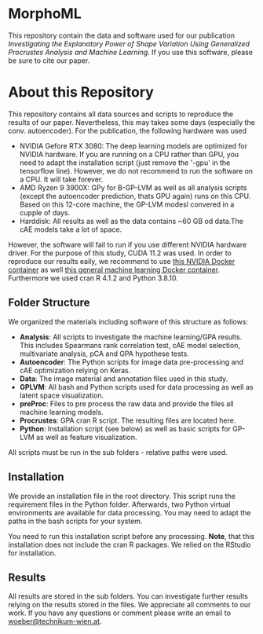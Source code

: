 # MorphoML

This repository contain the data and software used for our publication *Investigating the Explanatory Power of Shape Variation Using Generalized Procrustes Analysis and Machine Learning*. 
If you use this software, please be sure to cite our paper.

# About this Repository

This repository contains all data sources and scripts to reproduce the results of our paper. Nevertheless, this may takes some days (especially the conv. autoencoder). For the publication, the following hardware was used

- NVIDIA Gefore RTX 3080: The deep learning models are optimized for NVIDIA hardware. If you are running on a CPU rather than GPU, you need to adapt the installation script (just remove the '-gpu' in the tensorflow line). However, we do not recommend to run the software on a CPU. It will take forever.
- AMD Ryzen 9 3900X: GPy for B-GP-LVM as well as all analysis scripts (except the autoencoder prediction, thats GPU again) runs on this CPU. Based on this 12-core machine, the GP-LVM modesl convered in a cupple of days.
- Harddisk: All results as well as the data contains ~60 GB od data.The cAE models take a lot of space.

However, the software will fail to run if you use different NVIDIA hardware driver. For the purpose of this study, CUDA 11.2 was used. In order to reproduce our results eaily, we recommend to use [this NVIDIA Docker container](https://github.com/NVIDIA/nvidia-docker) as well [this general machine learning Docker container](https://github.com/nielsborie/ml-docker). Furthermore we used cran R 4.1.2 and Python 3.8.10.

## Folder Structure

We organized the materials including software of this structure as follows:

- **Analysis**: All scripts to investigate the machine learning/GPA results. This includes Spearmans rank correlation test, cAE model selection, multivariate analysis, pCA and GPA hypothese tests.
- **Autoencoder**: The Python scripts for image data pre-processing and cAE optimization relying on Keras.
- **Data**: The image material and annotation files used in this study.
- **GPLVM**: All bash and Python scripts used for data processing as well as latent space visualization.
- **preProc**: Files to pre process the raw data and provide the files all machine learning models.
- **Procrustes**: GPA cran R script. The resulting files are located here.
- **Python**: Installation script (see below) as well as basic scripts for GP-LVM as well as feature visualization.

All scripts must be run in the sub folders - relative paths were used.

## Installation

We provide an installation file in the root directory. This script runs the requirement files in the Python folder. Afterwards, two Python virtual environments are available for data processing. You may need to adapt the paths in the bash scripts for your system.

You need to run this installation script before any processing. **Note**, that this installation does not include the cran R packages. We relied on the RStudio for installation.

## Results

All results are stored in the sub folders. You can investigate further results relying on the results stored in the files. We appreciate all comments to our work. If you have any questions or comment please write an email to woeber@technikum-wien.at.
